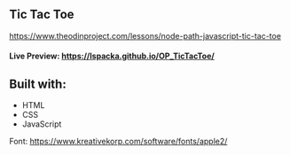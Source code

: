 ## Tic Tac Toe

https://www.theodinproject.com/lessons/node-path-javascript-tic-tac-toe

#### Live Preview: https://lspacka.github.io/OP_TicTacToe/

## Built with:
- HTML
- CSS
- JavaScript

Font: https://www.kreativekorp.com/software/fonts/apple2/
